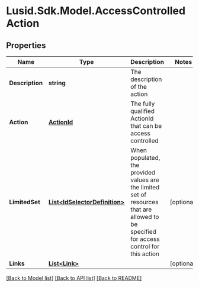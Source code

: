 # Lusid.Sdk.Model.AccessControlledAction
## Properties

Name | Type | Description | Notes
------------ | ------------- | ------------- | -------------
**Description** | **string** | The description of the action | 
**Action** | [**ActionId**](ActionId.md) | The fully qualified ActionId that can be access controlled | 
**LimitedSet** | [**List&lt;IdSelectorDefinition&gt;**](IdSelectorDefinition.md) | When populated, the provided values are the limited set of resources that are allowed to be specified for  access control for this action | [optional] 
**Links** | [**List&lt;Link&gt;**](Link.md) |  | [optional] 

[[Back to Model list]](../README.md#documentation-for-models) [[Back to API list]](../README.md#documentation-for-api-endpoints) [[Back to README]](../README.md)

